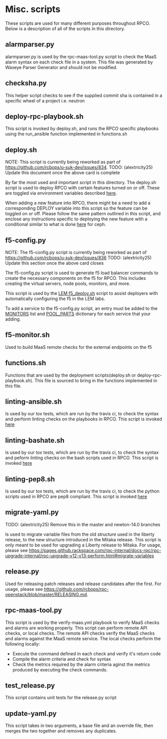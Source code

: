 # Misc. scripts

These scripts are used for many different purposes throughout RPCO. Below is a description of all of the scripts in this directory.


## alarmparser.py

alarmparser.py is used by the rpc-maas-tool.py script to check the MaaS alarm syntax on each check file in a system.
This file was generated by Waxeye Parser Generator and should not be modified.

## checksha.py

This helper script checks to see if the supplied commit sha is contained in a specific wheel of a project i.e. neutron

## deploy-rpc-playbook.sh

This script is invoked by deploy.sh, and runs the RPCO specific playbooks using the run_ansible function implemented in functions.sh

## deploy.sh<a name="deploy.sh"></a>

NOTE: This script is currently being reworked as part of https://github.com/rcbops/u-suk-dev/issues/834.
TODO: (alextricity25) Update this document once the above card is complete

By far the most used and important script in this directory. The deploy.sh script is used to deploy RPCO with certain features turned on or off. These are toggled via environment variables described [here](https://github.com/rcbops/rpc-openstack/tree/master#environment-variables-for-deploysh).

When adding a new feature into RPCO, there might be a need to add a corresponding DEPLOY variable into this script so the feature can be toggled on or off. Please follow the same pattern outlined in this script, and enclose any instructions specific to deploying the new feature with a conditional similar to what is done [here](https://github.com/rcbops/rpc-openstack/blob/master/scripts/deploy.sh#L226) for ceph. 

## f5-config.py

NOTE: The f5-config.py script is currently being reworked as part of https://github.com/rcbops/u-suk-dev/issues/836
TODO: (alextricity25) Update this section once the above card closes

The f5-config.py script is used to generate f5 load balancer commands to create the necessary components on the f5 for RPCO. This includes creating the virtual servers, node pools, monitors, and more.

This script is used by the [LEM f5_deploy.sh](https://github.com/rcbops/rpc_lem/blob/master/lem-aide/user-tools/f5_deploy.sh) script to assist deployers with automatically configuring the f5 in the LEM labs.

To add a service to the f5-config.py script, an entry must be added to the [MONITORS](https://github.com/rcbops/rpc-openstack/blob/master/scripts/f5-config.py#L54) list and [POOL_PARTS](https://github.com/rcbops/rpc-openstack/blob/master/scripts/f5-config.py#L173) dictionary for each service that your adding.

## f5-monitor.sh

Used to build MaaS remote checks for the external endpoints on the f5

## functions.sh

Functions that are used by the deployment scripts(deploy.sh or deploy-rpc-playbook.sh). This file is sourced to bring in the functions implemented in this file.

## linting-ansible.sh

Is used by our tox tests, which are run by the travis ci, to check the syntax and perform linting checks on the playbooks in RPCO. This script is invoked [here](https://github.com/rcbops/rpc-openstack/blob/master/tox.ini#L50)

## linting-bashate.sh

Is used by our tox tests, which are run by the travis ci, to check the syntax and peform linting checks on the bash scripts used in RPCO. This script is invoked [here](https://github.com/rcbops/rpc-openstack/blob/master/tox.ini#L43)


## linting-pep8.sh

Is used by our tox tests, which are run by the travis ci, to check the python scripts used in RPCO are pep8 compliant. This script is invoked [here](https://github.com/rcbops/rpc-openstack/blob/master/tox.ini#L39)

## migrate-yaml.py

TODO: (alextricity25) Remove this in the master and newton-14.0 branches

Is used to migrate variable files from the old structure used in the liberty release, to the new structure introduced in the Mitaka release. This script is only meant to be used for upgrading a Liberty release to Mitaka. For usage, please see https://pages.github.rackspace.com/rpc-internal/docs-rpc/rpc-upgrade-internal/rpc-upgrade-v12-v13-perform.html#migrate-variables

## release.py

Used for releasing patch releases and release candidates after the first. For usage, please see https://github.com/rcbops/rpc-openstack/blob/master/RELEASING.md.

## rpc-maas-tool.py

This script is used by the verify-maas.yml playbook to verify MaaS checks and alarms are working properly. This script can perform remote API checks, or local checks. The remote API checks verify the MaaS checks and alarms against the MaaS remote service. The local checks perform the following locally:

  * Execute the command defined in each check and verify it's return code
  * Compile the alarm criteria and check for syntax
  * Check the metrics required by the alarm criteria aginst the metrics produced by executing the check commands.

## test_release.py

This script contains unit tests for the release.py script

## update-yaml.py

This script takes in two arguments, a base file and an override file, then merges the two together and removes any duplicates.
